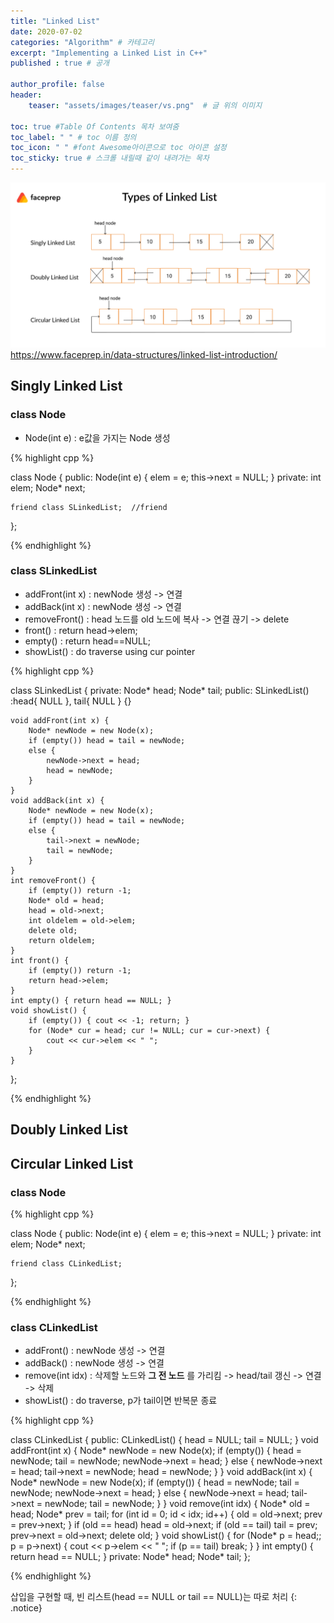 ```yaml
---
title: "Linked List"
date: 2020-07-02
categories: "Algorithm" # 카테고리
excerpt: "Implementing a Linked List in C++"
published : true # 공개

author_profile: false
header:
    teaser: "assets/images/teaser/vs.png"  # 글 위의 이미지

toc: true #Table Of Contents 목차 보여줌
toc_label: " " # toc 이름 정의
toc_icon: " " #font Awesome아이콘으로 toc 아이콘 설정
toc_sticky: true # 스크롤 내릴때 같이 내려가는 목차
---
```




![](/assets/posts/al/86223188.png)
<span class="srclink">https://www.faceprep.in/data-structures/linked-list-introduction/</span>


## Singly Linked List


### class Node

- Node(int e) : e값을 가지는 Node 생성


{% highlight cpp %}

class Node {
public:
	Node(int e) {
		elem = e;
		this->next = NULL;
	}
private:
	int elem;
	Node* next;

	friend class SLinkedList;  //friend
};

{% endhighlight %}

### class SLinkedList

- addFront(int x) : newNode 생성 -> 연결
- addBack(int x) : newNode 생성 -> 연결
- removeFront() : head 노드를 old 노드에 복사 -> 연결 끊기 -> delete
- front() : return head->elem;
- empty() : return head==NULL;
- showList() : do traverse using cur pointer

{% highlight cpp %}

class SLinkedList {
private:
	Node* head;
	Node* tail;
public:
	SLinkedList() :head{ NULL }, tail{ NULL } {}

	void addFront(int x) {
		Node* newNode = new Node(x);
		if (empty()) head = tail = newNode;
		else {
			newNode->next = head;
			head = newNode;
		}
	}
	void addBack(int x) {
		Node* newNode = new Node(x);
		if (empty()) head = tail = newNode;
		else {
			tail->next = newNode;
			tail = newNode;
		}
	}
	int removeFront() {
		if (empty()) return -1;
		Node* old = head;
		head = old->next;
		int oldelem = old->elem;
		delete old;
		return oldelem;
	}
	int front() {
		if (empty()) return -1;
		return head->elem;
	}
	int empty() { return head == NULL; }
	void showList() {
		if (empty()) { cout << -1; return; }
		for (Node* cur = head; cur != NULL; cur = cur->next) {
			cout << cur->elem << " ";
		}
	}
};

{% endhighlight %}

## Doubly Linked List

## Circular Linked List

### class Node

{% highlight cpp %}

class Node {
public:
	Node(int e) {
		elem = e;
		this->next = NULL;
	}
private:
	int elem;
	Node* next;

	friend class CLinkedList;
};

{% endhighlight %}


### class CLinkedList

- addFront() : newNode 생성 -> 연결
- addBack() : newNode 생성 -> 연결
- remove(int idx) : 삭제할 노드와 **그 전 노드** 를 가리킴 -> head/tail 갱신 -> 연결 -> 삭제
- showList() : do traverse, p가 tail이면 반복문 종료

{% highlight cpp %}

class CLinkedList {
public:
	CLinkedList() {
		head = NULL;
		tail = NULL;
	}
	void addFront(int x) {
		Node* newNode = new Node(x);
		if (empty()) {
			head = newNode;
			tail = newNode;
			newNode->next = head;
		}
		else {
			newNode->next = head;
			tail->next = newNode;
			head = newNode;
		}
	}
	void addBack(int x) {
		Node* newNode = new Node(x);
		if (empty()) {
			head = newNode;
			tail = newNode;
			newNode->next = head;
		}
		else {
			newNode->next = head;
			tail->next = newNode;
			tail = newNode;
		}
	}
	void remove(int idx) {
		Node* old = head;
		Node* prev = tail;
		for (int id = 0; id < idx; id++) {
			old = old->next;
			prev = prev->next;
		}
		if (old == head) head = old->next;
		if (old == tail) tail = prev;
		prev->next = old->next;
		delete old;
	}
	void showList() {
		for (Node* p = head;; p = p->next) {
			cout << p->elem << " ";
			if (p == tail) break;
		}
	}
	int empty() { return head == NULL; }
private:
	Node* head;
	Node* tail;
};

{% endhighlight %}



삽입을 구현할 때, 빈 리스트(head == NULL or tail == NULL)는 따로 처리
{: .notice}
